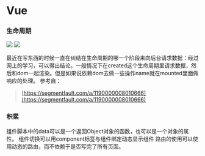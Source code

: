 # Vue
### 生命周期  
![](https://segmentfault.com/img/bVEo3w?w=1200&h=2800)
![](https://segmentfault.com/img/bVEs9x?w=847&h=572)


最近在写东西的时候一直在纠结在生命周期的哪一个阶段来向后台请求数据：经过网上的学习，可以得出结论。一般情况下在created这个生命周期里请求数据，然后和dom一起渲染。但是如果说依赖dom去做一些操作name就在mounted里面做响应的处理。
参考自：
> [https://segmentfault.com/a/1190000008010666](https://segmentfault.com/a/1190000008010666)

### 积累
组件脚本中的data可以是一个返回Object对象的函数，也可以是一个对象的属性。
组件切换可以用component标签与组件绑定动态显示组件
路由的使用可以使用动态的路由，而不依赖于是否写完了所有页面。
